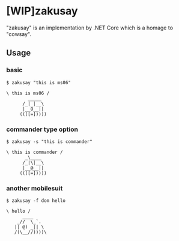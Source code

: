 ﻿# [WIP]zakusay

"zakusay" is an implementation by .NET Core which is a homage to "cowsay".

## Usage

### basic
```
$ zakusay "this is ms06"

\ this is ms06 /
        _____
      /_|_|__\
      |__O__||
     ((([=]))))
```

### commander type option
```
$ zakusay -s "this is commander"

\ this is commander /
       _\____
      /_|\|__\
      |__@__||
     ((([=]))))
```

### another mobilesuit
```
$ zakusay -f dom hello

\ hello /
      ____
    _//  \_`.
   || @) _|| \
   /(\__//))))\
```
